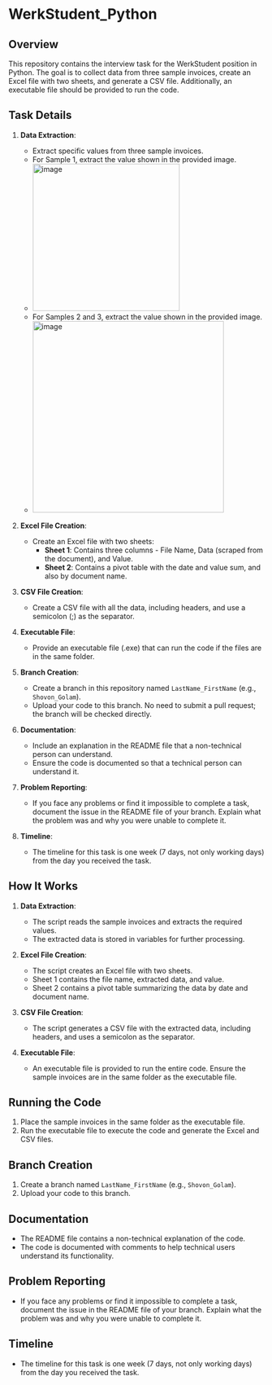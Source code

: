 
# WerkStudent_Python

## Overview

This repository contains the interview task for the WerkStudent position in Python. The goal is to collect data from three sample invoices, create an Excel file with two sheets, and generate a CSV file. Additionally, an executable file should be provided to run the code.

## Task Details

1. **Data Extraction**:
    - Extract specific values from three sample invoices.
    - For Sample 1, extract the value shown in the provided image.
    - <img width="289" alt="image" src="https://github.com/user-attachments/assets/0cf000ff-c305-4ffe-beb4-1c02a04d06b6" />
    - For Samples 2 and 3, extract the value shown in the provided image.
    - <img width="376" alt="image" src="https://github.com/user-attachments/assets/c8b4d206-940c-4849-bff7-a32e3e436d99" />

2. **Excel File Creation**:
    - Create an Excel file with two sheets:
        - **Sheet 1**: Contains three columns - File Name, Data (scraped from the document), and Value.
        - **Sheet 2**: Contains a pivot table with the date and value sum, and also by document name.

3. **CSV File Creation**:
    - Create a CSV file with all the data, including headers, and use a semicolon (;) as the separator.

4. **Executable File**:
    - Provide an executable file (.exe) that can run the code if the files are in the same folder.

5. **Branch Creation**:
    - Create a branch in this repository named `LastName_FirstName` (e.g., `Shovon_Golam`).
    - Upload your code to this branch. No need to submit a pull request; the branch will be checked directly.

6. **Documentation**:
    - Include an explanation in the README file that a non-technical person can understand.
    - Ensure the code is documented so that a technical person can understand it.

7. **Problem Reporting**:
    - If you face any problems or find it impossible to complete a task, document the issue in the README file of your branch. Explain what the problem was and why you were unable to complete it.

8. **Timeline**:
    - The timeline for this task is one week (7 days, not only working days) from the day you received the task.

## How It Works

1. **Data Extraction**:
    - The script reads the sample invoices and extracts the required values.
    - The extracted data is stored in variables for further processing.

2. **Excel File Creation**:
    - The script creates an Excel file with two sheets.
    - Sheet 1 contains the file name, extracted data, and value.
    - Sheet 2 contains a pivot table summarizing the data by date and document name.

3. **CSV File Creation**:
    - The script generates a CSV file with the extracted data, including headers, and uses a semicolon as the separator.

4. **Executable File**:
    - An executable file is provided to run the entire code. Ensure the sample invoices are in the same folder as the executable file.

## Running the Code

1. Place the sample invoices in the same folder as the executable file.
2. Run the executable file to execute the code and generate the Excel and CSV files.

## Branch Creation

1. Create a branch named `LastName_FirstName` (e.g., `Shovon_Golam`).
2. Upload your code to this branch.

## Documentation

- The README file contains a non-technical explanation of the code.
- The code is documented with comments to help technical users understand its functionality.

## Problem Reporting

- If you face any problems or find it impossible to complete a task, document the issue in the README file of your branch. Explain what the problem was and why you were unable to complete it.

## Timeline

- The timeline for this task is one week (7 days, not only working days) from the day you received the task.


